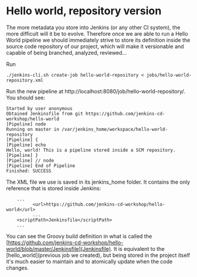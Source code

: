 # Hello world, repository version

The more metadata you store into Jenkins (or any other CI system), the more difficult will it be to evolve. Therefore once we are able to run a Hello World pipeline we should immediately strive to store its definition inside the source code repository of our project, which will make it versionable and capable of being branched, analyzed, reviewed...

Run
```
./jenkins-cli.sh create-job hello-world-repository < jobs/hello-world-repository.xml
```

Run the new pipeline at http://localhost:8080/job/hello-world-repository/. You should see:

```
Started by user anonymous
Obtained Jenkinsfile from git https://github.com/jenkins-cd-workshop/hello-world
[Pipeline] node
Running on master in /var/jenkins_home/workspace/hello-world-repository
[Pipeline] {
[Pipeline] echo
Hello, world! This is a pipeline stored inside a SCM repository.
[Pipeline] }
[Pipeline] // node
[Pipeline] End of Pipeline
Finished: SUCCESS
```

The XML file we use is saved in its jenkins_home folder. It contains the only reference that is stored inside Jenkins:
```
    ...
          <url>https://github.com/jenkins-cd-workshop/hello-world</url>
          ...
    <scriptPath>Jenkinsfile</scriptPath>
    ...
```

You can see the Groovy build definition in what is called the [https://github.com/jenkins-cd-workshop/hello-world/blob/master/Jenkinsfile](Jenkinsfile). It is equivalent to the [hello_world](previous job we created), but being stored in the project itself it's much easier to maintain and to atomically update when the code changes.
